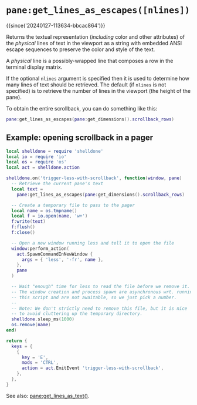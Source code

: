 # `pane:get_lines_as_escapes([nlines])`

{{since('20240127-113634-bbcac864')}}

Returns the textual representation (*including* color and other attributes) of
the *physical* lines of text in the viewport as a string with embedded ANSI
escape sequences to preserve the color and style of the text.

A *physical* line is a possibly-wrapped line that composes a row in the terminal
display matrix.

If the optional `nlines` argument is specified then it is used to determine how
many lines of text should be retrieved.  The default (if `nlines` is not specified)
is to retrieve the number of lines in the viewport (the height of the pane).

To obtain the entire scrollback, you can do something like this:

```lua
pane:get_lines_as_escapes(pane:get_dimensions().scrollback_rows)
```

## Example: opening scrollback in a pager

```lua
local shelldone = require 'shelldone'
local io = require 'io'
local os = require 'os'
local act = shelldone.action

shelldone.on('trigger-less-with-scrollback', function(window, pane)
  -- Retrieve the current pane's text
  local text =
    pane:get_lines_as_escapes(pane:get_dimensions().scrollback_rows)

  -- Create a temporary file to pass to the pager
  local name = os.tmpname()
  local f = io.open(name, 'w+')
  f:write(text)
  f:flush()
  f:close()

  -- Open a new window running less and tell it to open the file
  window:perform_action(
    act.SpawnCommandInNewWindow {
      args = { 'less', '-fr', name },
    },
    pane
  )

  -- Wait "enough" time for less to read the file before we remove it.
  -- The window creation and process spawn are asynchronous wrt. running
  -- this script and are not awaitable, so we just pick a number.
  --
  -- Note: We don't strictly need to remove this file, but it is nice
  -- to avoid cluttering up the temporary directory.
  shelldone.sleep_ms(1000)
  os.remove(name)
end)

return {
  keys = {
    {
      key = 'E',
      mods = 'CTRL',
      action = act.EmitEvent 'trigger-less-with-scrollback',
    },
  },
}
```

See also: [pane:get_lines_as_text()](get_lines_as_text.md).
